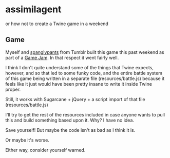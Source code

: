 # assimilagent #
or how not to create a Twine game in a weekend

## Game ##
Myself and [spanglypants](http://spanglypants-mcfuckyou.tumblr.com/) from Tumblr built this game this past weekend as part of a [Game Jam](http://www.electricopolis.net/2013/03/29/pphs-jam/).  In that respect it went fairly well.

I think I don't quite understand some of the things that Twine expects, however, and so that led to some funky code, and the entire battle system of this game being written in a separate file (resources/battle.js) because it feels like it just would have been pretty insane to write it inside Twine proper.

Still, it works with Sugarcane + jQuery + a script import of that file (resources/battle.js)

I'll try to get the rest of the resources included in case anyone wants to pull this and build something based upon it.  Why?  I have no idea.

Save yourself!  But maybe the code isn't as bad as I think it is.

Or maybe it's worse.

Either way, consider yourself warned.